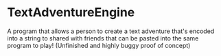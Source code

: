 # TextAdventureEngine
 A program that allows a person to create a text adventure that's encoded into a string to shared with friends that can be pasted into the same program to play! (Unfinished and highly buggy proof of concept)
